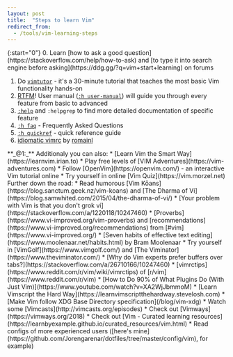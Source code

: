 ```yaml
---
layout: post
title:  "Steps to learn Vim"
redirect_from:
  - /tools/vim-learning-steps
---
```


<aside markdown="1">
{:start="0"}
 0. Learn [how to ask a good question](https://stackoverflow.com/help/how-to-ask) and [to type it into search engine before asking](https://ddg.gg/?q=vim+start+learning) on forums
</aside>

 1. Do [`vimtutor`](https://vimhelp.org/usr_01.txt.html#vimtutor) - it's a 30-minute tutorial that teaches the most basic Vim functionality hands-on
 2. [RTFM](https://en.wikipedia.org/wiki/RTFM)! User manual ([`:h user-manual`](https://vimhelp.org/usr_toc.txt.html)) will guide you through every feature from basic to advanced
 3. [`:help`](https://vimhelp.org/) and `:helpgrep` to find more detailed documentation of specific feature
 4. [`:h faq`](https://vimhelp.org/vim_faq.txt.html) - Frequently Asked Questions
 5. [`:h quickref`](https://vimhelp.org/quickref.txt.html) - quick reference guide
 6. [idiomatic vimrc](https://github.com/romainl/idiomatic-vimrc) by [romainl](http://romainl.github.io/)

<aside markdown="1">
**_@1:_** Additionaly you can also:
  * [Learn Vim the Smart Way](https://learnvim.irian.to)
  * Play free levels of [VIM Adventures](https://vim-adventures.com)
  * Follow [OpenVim](https://openvim.com/) - an interactive Vim tutorial online
  * Try yourself in online [Vim Quiz](https://vim.morzel.net)
</aside>

<aside markdown="1">
Further down the road:
  * Read humorous [Vim Kōans](https://blog.sanctum.geek.nz/vim-koans) and [The Dharma of Vi](https://blog.samwhited.com/2015/04/the-dharma-of-vi/)
  * [Your problem with Vim is that you don't grok vi](https://stackoverflow.com/a/1220118/10247460)
  * [Proverbs](https://www.vi-improved.org/vim-proverbs) and [recommendations](https://www.vi-improved.org/recommendations) from [#vim](https://www.vi-improved.org/)
  * [Seven habits of effective text editing](https://www.moolenaar.net/habits.html) by Bram Moolenaar
  * Try yourself in [VimGolf](https://www.vimgolf.com/) and [The Viminator](https://www.theviminator.com/)
  * [Why do Vim experts prefer buffers over tabs?](https://stackoverflow.com/a/26710166/10247460)
  * [vimrctips](https://www.reddit.com/r/vim/wiki/vimrctips) of [r/vim](https://www.reddit.com/r/vim)
  * [How to Do 90% of What Plugins Do (With Just Vim)](https://www.youtube.com/watch?v=XA2WjJbmmoM)
  * [Learn Vimscript the Hard Way](https://learnvimscriptthehardway.stevelosh.com)
  * [Make Vim follow XDG Base Directory specification](/blog/vim-xdg)
  * Watch some [Vimcasts](http://vimcasts.org/episodes)
  * Check out [Vimways](https://vimways.org/2018)
  * Check out [Vim - Curated learning resources](https://learnbyexample.github.io/curated_resources/vim.html)
  * Read configs of more experienced users ([here's mine](https://github.com/Jorengarenar/dotfiles/tree/master/config/vim), for example)
</aside>
